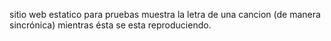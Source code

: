 sitio web estatico para pruebas
muestra la letra de una cancion (de manera sincrónica) mientras ésta se esta reproduciendo.
